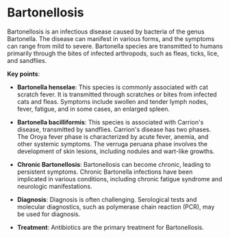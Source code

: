 <!--
source: gpt-3 + jph editing
tags: bacteria
-->

# Bartonellosis

Bartonellosis is an infectious disease caused by bacteria of the genus Bartonella. The disease can manifest in various forms, and the symptoms can range from mild to severe. Bartonella species are transmitted to humans primarily through the bites of infected arthropods, such as fleas, ticks, lice, and sandflies.

**Key points**:

* **Bartonella henselae**: This species is commonly associated with cat scratch fever. It is transmitted through scratches or bites from infected cats and fleas. Symptoms include swollen and tender lymph nodes, fever, fatigue, and in some cases, an enlarged spleen.

* **Bartonella bacilliformis**: This species is associated with Carrion's disease, transmitted by sandflies. Carrion's disease has two phases. The Oroya fever phase is characterized by acute fever, anemia, and other systemic symptoms. The verruga peruana phase involves the development of skin lesions, including nodules and wart-like growths.

* **Chronic Bartonellosis**: Bartonellosis can become chronic, leading to persistent symptoms. Chronic Bartonella infections have been implicated in various conditions, including chronic fatigue syndrome and neurologic manifestations.

* **Diagnosis**: Diagnosis is often challenging. Serological tests and molecular diagnostics, such as polymerase chain reaction (PCR), may be used for diagnosis.

* **Treatment**:  Antibiotics are the primary treatment for Bartonellosis.
